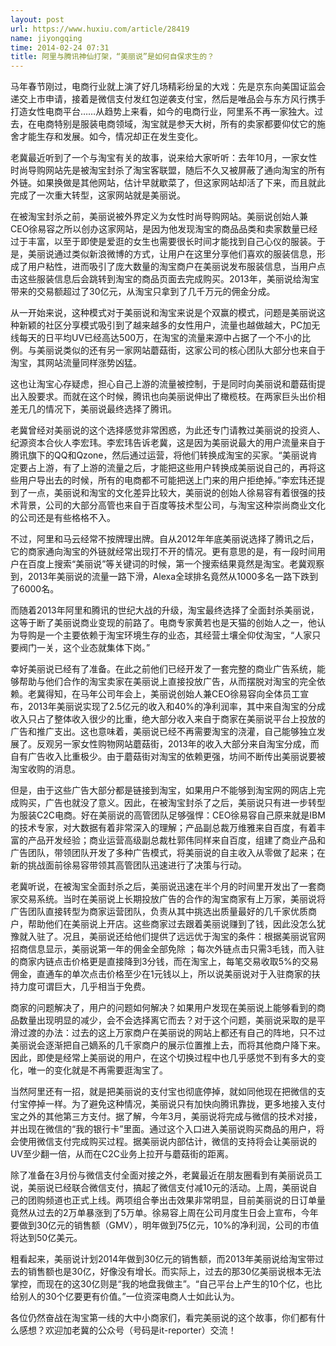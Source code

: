```yaml
---
layout: post
url: https://www.huxiu.com/article/28419
name: jiyongqing
time: 2014-02-24 07:31
title: 阿里与腾讯神仙打架，“美丽说”是如何自保求生的？
---
```

马年春节刚过，电商行业就上演了好几场精彩纷呈的大戏：先是京东向美国证监会递交上市申请，接着是微信支付发红包逆袭支付宝，然后是唯品会与东方风行携手打造女性电商平台……从趋势上来看，如今的电商行业，阿里系不再一家独大。过去，在电商特别是服装电商领域，淘宝就是参天大树，所有的卖家都要仰仗它的施舍才能生存和发展。如今，情况却正在发生变化。

老冀最近听到了一个与淘宝有关的故事，说来给大家听听：去年10月，一家女性时尚导购网站先是被淘宝封杀了淘宝客联盟，随后不久又被屏蔽了通向淘宝的所有外链。如果换做是其他网站，估计早就歇菜了，但这家网站却活了下来，而且就此完成了一次重大转型，这家网站就是美丽说。

在被淘宝封杀之前，美丽说被外界定义为女性时尚导购网站。美丽说创始人兼CEO徐易容之所以创办这家网站，是因为他发现淘宝的商品品类和卖家数量已经过于丰富，以至于即使是爱逛的女生也需要很长时间才能找到自己心仪的服装。于是，美丽说通过类似新浪微博的方式，让用户在这里分享他们喜欢的服装信息，形成了用户粘性，进而吸引了庞大数量的淘宝商户在美丽说发布服装信息，当用户点击这些服装信息后会跳转到淘宝的商品页面去完成购买。2013年，美丽说给淘宝带来的交易额超过了30亿元，从淘宝只拿到了几千万元的佣金分成。

从一开始来说，这种模式对于美丽说和淘宝来说是个双赢的模式，问题是美丽说这种新颖的社区分享模式吸引到了越来越多的女性用户，流量也越做越大，PC加无线每天的日平均UV已经高达500万，在淘宝的流量来源中占据了一个不小的比例。与美丽说类似的还有另一家网站蘑菇街，这家公司的核心团队大部分也来自于淘宝，其网站流量同样涨势凶猛。

这也让淘宝心存疑虑，担心自己上游的流量被控制，于是同时向美丽说和蘑菇街提出入股要求。而就在这个时候，腾讯也向美丽说伸出了橄榄枝。在两家巨头出价相差无几的情况下，美丽说最终选择了腾讯。

老冀曾经对美丽说的这个选择感觉非常困惑，为此还专门请教过美丽说的投资人、纪源资本合伙人李宏玮。李宏玮告诉老冀，这是因为美丽说最大的用户流量来自于腾讯旗下的QQ和Qzone，然后通过运营，将他们转换成淘宝的买家。“美丽说肯定要占上游，有了上游的流量之后，才能把这些用户转换成美丽说自己的，再将这些用户导出去的时候，所有的电商都不可能把送上门来的用户拒绝掉。”李宏玮还提到了一点，美丽说和淘宝的文化差异比较大，美丽说的创始人徐易容有着很强的技术背景，公司的大部分高管也来自于百度等技术型公司，与淘宝这种崇尚商业文化的公司还是有些格格不入。

不过，阿里和马云经常不按牌理出牌。自从2012年年底美丽说选择了腾讯之后，它的商家通向淘宝的外链就经常出现打不开的情况。更有意思的是，有一段时间用户在百度上搜索“美丽说”等关键词的时候，第一个搜索结果竟然是淘宝。老冀观察到，2013年美丽说的流量一路下滑，Alexa全球排名竟然从1000多名一路下跌到了6000名。

而随着2013年阿里和腾讯的世纪大战的升级，淘宝最终选择了全面封杀美丽说，这等于断了美丽说商业变现的前路了。电商专家黄若也是天猫的创始人之一，他认为导购是一个主要依赖于淘宝环境生存的业态，其经营土壤全仰仗淘宝，“人家只要阀门一关，这个业态就集体下岗。”

幸好美丽说已经有了准备。在此之前他们已经开发了一套完整的商业广告系统，能够帮助与他们合作的淘宝卖家在美丽说上直接投放广告，从而摆脱对淘宝的完全依赖。老冀得知，在马年公司年会上，美丽说创始人兼CEO徐易容向全体员工宣布，2013年美丽说实现了2.5亿元的收入和40%的净利润率，其中来自淘宝的分成收入只占了整体收入很少的比重，绝大部分收入来自于商家在美丽说平台上投放的广告和推广支出。这也意味着，美丽说已经不再需要淘宝的浇灌，自己能够独立发展了。反观另一家女性购物网站蘑菇街，2013年的收入大部分来自淘宝分成，而自有广告收入比重极少。由于蘑菇街对淘宝的依赖更强，坊间不断传出美丽说要被淘宝收购的消息。

但是，由于这些广告大部分都是链接到淘宝，如果用户不能够到淘宝网的网店上完成购买，广告也就没了意义。因此，在被淘宝封杀了之后，美丽说只有进一步转型为服装C2C电商。好在美丽说的高管团队足够强悍：CEO徐易容自己原来就是IBM的技术专家，对大数据有着非常深入的理解；产品副总裁万维雅来自百度，有着丰富的产品开发经验；商业运营高级副总裁杜郭伟同样来自百度，组建了商业产品和广告团队，带领团队开发了多种广告模式，将美丽说的自主收入从零做了起来；在新的挑战面前徐易容带领其高管团队迅速进行了决策与行动。

老冀听说，在被淘宝全面封杀之后，美丽说迅速在半个月的时间里开发出了一套商家交易系统。当时在美丽说上长期投放广告的合作的淘宝商家有上万家，美丽说将广告团队直接转型为商家运营团队，负责从其中挑选出质量最好的几千家优质商户，帮助他们在美丽说上开店。这些商家过去跟着美丽说赚到了钱，因此没怎么犹豫就入驻了。况且，美丽说还给他们提供了远远优于淘宝的条件：根据美丽说官网招商信息显示，美丽说第一年的佣金全部免除 ；每次外链点击只需3毛钱，而入驻的商家内链点击价格更是直接降到3分钱，而在淘宝上，每笔交易收取5%的交易佣金，直通车的单次点击价格至少在1元钱以上，所以说美丽说对于入驻商家的扶持力度可谓巨大，几乎相当于免费。

商家的问题解决了，用户的问题如何解决？如果用户发现在美丽说上能够看到的商品数量出现明显的减少，会不会选择离它而去？对于这个问题，美丽说采取的是平滑过渡的办法：过去的这上万家商户在美丽说的网站上都还有自己的阵地，只不过美丽说会逐渐把自己嫡系的几千家商户的展示位置推上去，而将其他商户降下来。因此，即使是经常上美丽说的用户，在这个切换过程中也几乎感觉不到有多大的变化，唯一的变化就是不再需要逛淘宝了。

当然阿里还有一招，就是把美丽说的支付宝也彻底停掉，就如同他现在把微信的支付宝停掉一样。为了避免这种情况，美丽说只有加快向腾讯靠拢，更多地接入支付宝之外的其他第三方支付。据了解，今年3月，美丽说将完成与微信的技术对接，并出现在微信的“我的银行卡”里面。通过这个入口进入美丽说购买商品的用户，将会使用微信支付完成购买过程。据美丽说内部估计，微信的支持将会让美丽说的UV至少翻一倍，从而在C2C业务上拉开与蘑菇街的距离。

除了准备在3月份与微信支付全面对接之外，老冀最近在朋友圈看到有美丽说员工说，美丽说已经联合微信支付，搞起了微信支付减10元的活动。上周，美丽说自己的团购频道也正式上线。两项组合拳出击效果非常明显，目前美丽说的日订单量竟然从过去的2万单暴涨到了5万单。徐易容上周在公司月度生日会上宣布，今年要做到30亿元的销售额（GMV），明年做到75亿元，10%的净利润，公司的市值将达到50亿美元。

粗看起来，美丽说计划2014年做到30亿元的销售额，而2013年美丽说给淘宝带过去的销售额也是30亿，好像没有增长。而实际上，过去的那30亿美丽说根本无法掌控，而现在的这30亿则是“我的地盘我做主”。“自己平台上产生的10个亿，也比给别人的30个亿要更有价值。”一位资深电商人士如此认为。

各位仍然奋战在淘宝第一线的大中小商家们，看完美丽说的这个故事，你们都有什么感想？欢迎加老冀的公众号（号码是it-reporter）交流！


